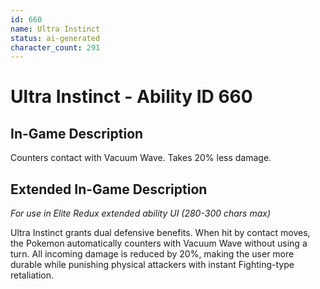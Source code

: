 ```yaml
---
id: 660
name: Ultra Instinct
status: ai-generated
character_count: 291
---
```


# Ultra Instinct - Ability ID 660

## In-Game Description
Counters contact with Vacuum Wave. Takes 20% less damage.

## Extended In-Game Description
*For use in Elite Redux extended ability UI (280-300 chars max)*

Ultra Instinct grants dual defensive benefits. When hit by contact moves, the Pokemon automatically counters with Vacuum Wave without using a turn. All incoming damage is reduced by 20%, making the user more durable while punishing physical attackers with instant Fighting-type retaliation.